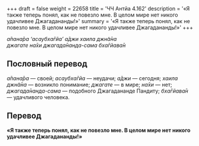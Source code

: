 +++
draft = false
weight = 22658
title = 'ЧЧ Антйа 4.162'
description = '«Я также теперь понял, как не повезло мне. В целом мире нет никого удачливее Джагадананды!»'
summary = '«Я также теперь понял, как не повезло мне. В целом мире нет никого удачливее Джагадананды!»'
+++

_а̄пана̄ра ‘асаубха̄гйа’ а̄джи хаила джн̃а̄на  
джагате на̄хи джагада̄нанда-сама бха̄гйава̄н_

## Пословный перевод

_а̄пана̄ра_ — своей; _асаубха̄гйа_ — неудачи; _а̄джи_ — сегодня; _хаила_ _джн̃а̄на_ — возникло понимание; _джагате_ — в мире; _на̄хи_ — нет; _джагада̄нанда_\-_сама_ — подобного Джагадананде Пандиту; _бха̄гйава̄н_ — удачливого человека.

## Перевод

**«Я также теперь понял, как не повезло мне. В целом мире нет никого удачливее Джагадананды!»**

